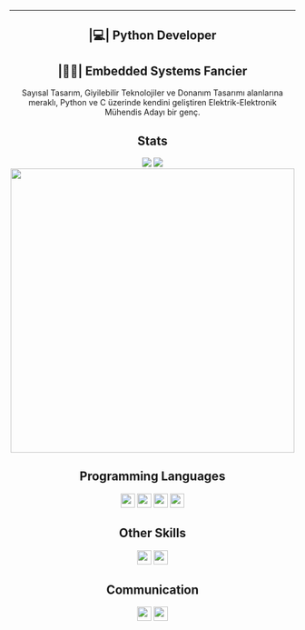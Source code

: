 <hr>
<h2 align='center'>|💻| Python Developer</h2>
<h2 align='center'>|👩‍💻| Embedded Systems Fancier</h2>
<p align='center'>Sayısal Tasarım, Giyilebilir Teknolojiler ve Donanım Tasarımı alanlarına meraklı, Python ve C üzerinde kendini geliştiren Elektrik-Elektronik Mühendis Adayı bir genç.</p>
<h2 align='center'>Stats</h2>
<p align="center">
<a href="https://github.com/furkan-izgi">
<img src="https://komarev.com/ghpvc/?username=furkan-izgi&style=flat-square&color=7d8cbe&label=Profile+Views"></a>
<a href="https://github.com/furkan-izgi?tab=repositories">
<a href="https://github.com/furkan-izgi?tab=followers"><img src="https://img.shields.io/github/followers/furkan-izgi?style=social"></a> <br>
<a href="https://github.com/furkan-izgi"><img align=center src="https://github-readme-streak-stats.herokuapp.com/?user=furkan-izgi&background=111111&text_color=ffffff&fire=7d8cbe&sideNums=7d8cbe&border=7d8cbe&dates=ffffff&currStreakNum=7d8cbe&ring=7d8cbe&stroke=7d8cbe&currStreakLabel=7d8cbe&sideLabels=7d8cbe" width=500></a>
</p>
<h2 align='center'>Programming Languages</h2>
<p align="center"> 
<a><img src="https://img.shields.io/badge/c++-%2300599C.svg?style=for-the-badge&logo=c%2B%2B&logoColor=white" height=25></a>
<a><img src="https://img.shields.io/badge/c-%2300599C.svg?style=for-the-badge&logo=c%2B%2B&logoColor=white" height=25></a> 
<a><img src="https://img.shields.io/badge/python-3670A0?style=for-the-badge&logo=python&logoColor=white&color=blue" height=25></a>
<a><img src="https://img.shields.io/badge/assembly-%230099C.svg?style=for-the-badge&logo=assemblyscript&color=blue&logoColor=white" height=25></a><br></p>
<h2 align='center'>Other Skills</h2>
<p align="center">
<a><img src="https://img.shields.io/badge/-LTSpiceIV-red?style=for-the-badge" height=25></a>
<a><img src="https://img.shields.io/badge/-Altium_Designer-blue?style=for-the-badge&logo=altiumdesigner&logoColor=white" height=25></a></p>
<h2 align='center'>Communication
</h2>
<p align="center"> 
<a href="mailto: fr.izgi.kn@gmail.com"><img src="https://img.shields.io/badge/Gmail-D14836?style=for-the-badge&logo=gmail&logoColor=white" height=25></a>
<a href="https://www.linkedin.com/in/furkan-izgi/" ><img src="https://img.shields.io/badge/linkedin-%230077B5.svg?style=for-the-badge&logo=linkedin&logoColor=white" height=25></a>
</p>
